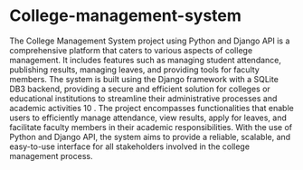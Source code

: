 # College-management-system

The College Management System project using Python and Django API is a comprehensive platform that caters to various aspects of college management. It includes features such as managing student attendance, publishing results, managing leaves, and providing tools for faculty members. The system is built using the Django framework with a SQLite DB3 backend, providing a secure and efficient solution for colleges or educational institutions to streamline their administrative processes and academic activities 10 . The project encompasses functionalities that enable users to efficiently manage attendance, view results, apply for leaves, and facilitate faculty members in their academic responsibilities. With the use of Python and Django API, the system aims to provide a reliable, scalable, and easy-to-use interface for all stakeholders involved in the college management process.
